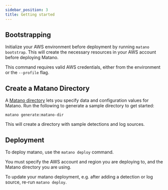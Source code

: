 ```yaml
---
sidebar_position: 3
title: Getting started
---
```


## Bootstrapping

Initialize your AWS environment before deployment by running `matano bootstrap`. This will create the necessary resources in your AWS account before deploying Matano.

This command requires valid AWS credentials, either from the environment or the `--profile` flag.

## Create a Matano Directory

A [Matano directory](./matano-directory.md) lets you specify data and configuration values for Matano. Run the following to generate a sample directory to get started:

```
matano generate:matano-dir
```

This will create a directory with sample detections and log sources.

## Deployment

To deploy matano, use the `matano deploy` command.

You must specify the AWS account and region you are deploying to, and the Matano directory you are using.

To update your matano deployment, e.g. after adding a detection or log source, re-run `matano deploy`.
